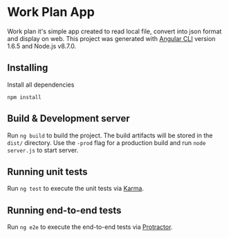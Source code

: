 # Work Plan App

Work plan it's simple app created to read local file, convert into json format and display on web.
This project was generated with [Angular CLI](https://github.com/angular/angular-cli) version 1.6.5 and Node.js v8.7.0.

## Installing

Install all dependencies
```
npm install 
```

## Build & Development server

Run `ng build` to build the project. The build artifacts will be stored in the `dist/` directory. Use the `-prod` flag for a production build and run `node server.js` to start server.

## Running unit tests

Run `ng test` to execute the unit tests via [Karma](https://karma-runner.github.io).

## Running end-to-end tests

Run `ng e2e` to execute the end-to-end tests via [Protractor](http://www.protractortest.org/).